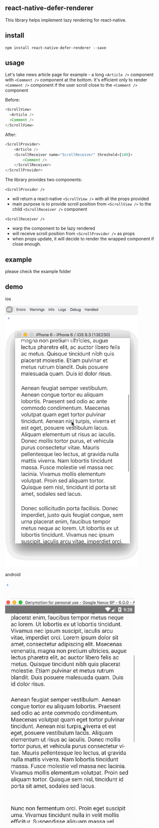 
## react-native-defer-renderer

This library helps implement lazy rendering for react-native.

## install
`npm install react-native-defer-renderer --save`

## usage

Let's take news article page for example - a long `<Article />` component with `<Comment />` component at the bottom. It's efficient only to render `<Comment />` component if the user scroll close to the `<Comment />` component

Before:

```javascript
<ScrollView>
  <Article />
  <Comment />
</ScrollView>
```

After:
```javascript
<ScrollProvider>
	<Article />
	<ScrollReceiver name="ScrollReceiver" threshold={100}>
		<Comment />
	</ScrollReceiver>
</ScrollProvider>
```

The library provides two components:

`<ScrollProvider />` 
  - will return a react-native `<ScrollView />` with all the props provided
  - main purpose is to provide scroll position from `<ScrollView />` to the child `<ScrollReceiver />` component

`<ScrollReceiver />` 
  - warp the component to be lazy rendered
  - will receive scroll position from `<ScrollProvider />` as props
  - when props update, it will decide to render the wrapped component if close enough.

## example
please check the example folder

## demo

ios

<img width="433" height="847" src="https://raw.githubusercontent.com/chunghe/react-native-defer-renderer/master/example/example-ios.gif" />


android

<img width="422" height="784" src="https://raw.githubusercontent.com/chunghe/react-native-defer-renderer/master/example/example-android.gif" />
